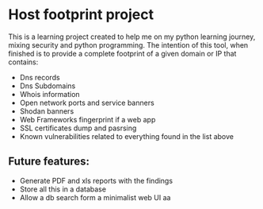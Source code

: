 # Host footprint project

This is a learning project created to help me on my python learning journey, mixing security and python programming. The intention of this tool, when finished is to provide a complete footprint of a given domain or IP that contains:
* Dns records
* Dns Subdomains
* Whois information 
* Open network ports and service banners
* Shodan banners
* Web Frameworks fingerprint if a web app
* SSL certificates dump and pasrsing
* Known vulnerabilities related to everything found in the list above

## Future features:
* Generate PDF and xls reports with the findings
* Store all this in a database
* Allow a db search form a minimalist web UI aa